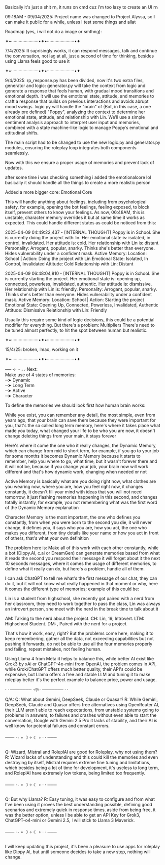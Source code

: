 Basically it's just a shit rn, it runs on cmd cuz i'm too lazy to create an UI rn

09:18AM - 09/04/2025: Project name was changed to Project Alyssa, so I can make it public for a while, unless I test some things and allat

Roadmap (yes, i will not do a image or smthng):

✦•······················•✦•······················•✦

7/4/2025:
It suprisingly works, it can respond messages, talk and continue the conversation, not lag at all, just a second of time for thinking, besides using Llama feels good to use it

✦•······················•✦•······················•✦

9/4/2025:
rp_response.py has been divided, now it's two extra files, generator and logic:
generator.py will take the context from logic and generate a response that feels human, with gradual mood transitions and emotional depth. It will use the emotional state, attitude, and memories to craft a response that builds on previous interactions and avoids abrupt mood swings.
logic.py will handle the "brain" of (Bot, in this case, a one already pre defined) "Poppy", analyzing the context to determine her emotional state, attitude, and relationship with Lin. We’ll use a simple sentiment analysis approach to interpret user input and memories, combined with a state machine-like logic to manage Poppy’s emotional and attitudinal shifts.

The main script had to be changed to use the new logic.py and generator.py modules, ensuring the roleplay loop integrates both components seamlessly.

Now with this we ensure a proper usage of memories and prevent lack of updates.

after some time i was checking something i added the emotionalcore lol
basically it should handle all the things to create a more realistic person

Added a more bigger core:
Emotional Core

This will handle anything about feelings, including from psychological safety, for example, opening the bot feelings, feeling exposed, to block itself, prevent others to know your feelings.
As now, 06:48AM, this is unstable, character memory overrides it but at same time it works as expected.
This could handle different states as could be noticed from this:

2025-04-09 04:49:22,437 - [INTERNAL THOUGHT]
Poppy is in School. She is currently doing the project with lin. Her emotional state is: isolated, in control, invalidated. Her attitude is: cold. Her relationship with Lin is: distant.
Personality: Arrogant, popular, snarky. Thinks she's better than everyone. Hides vulnerability under a confident mask.
Active Memory: Location: School | Action: Doing the project with Lin
Emotional State: Isolated, In Control, Invalidated
Attitude: Cold
Relationship with Lin: Distant

2025-04-09 06:48:04,810 - [INTERNAL THOUGHT]
Poppy is in School. She is currently starting the project. Her emotional state is: opening up, connected, powerless, invalidated, authentic. Her attitude is: dismissive. Her relationship with Lin is: friendly.
Personality: Arrogant, popular, snarky. Thinks she's better than everyone. Hides vulnerability under a confident mask.
Active Memory: Location: School | Action: Starting the project
Emotional State: Opening Up, Connected, Powerless, Invalidated, Authentic
Attitude: Dismissive
Relationship with Lin: Friendly

Usually this require some kind of logic decisions, this could be a potential modifier for everything.
But there's a problem: Multipliers
There's need to be tuned almost perfectly, to hit the spot between human but realistic.


✦•······················•✦•······················•✦

15/4/25: broken, lmao, working on it

✦•······················•✦•······················•✦

── ⟢ ・⸝⸝ Next:  
Make use of 4 states of memories:  
┈➤ Dynamic  
┈➤ Long Term  
┈➤ Active  
┈➤ Character  

To define the memories we should look first how human brain works:

While you exist, you can remember any detail, the most simple, even from years ago, that your brain can save them because they were important for you, that's the so called
long term memory, here's where it takes place what made you today, what changed your life to be who you are now, it doesn't change deleting things from your main, it stays
forever

Here's where it come the one who it really changes, the Dynamic Memory, which can change from mid to short term, for example, if you go to your job for some months it becomes
Dynamic Memory because it starts to remember, help you where to go, what time, but it wasn't forever there and it will not be, because if you change your job, your brain
now will work different and that's how dynamic work, changing when needed or not

Active Memory is basically what are you doing right now, what clothes are you wearing now, where you are, how you feel right now, it changes constantly, it doesn't fill
your mind with ideas that you will not need tomorrow, it just flashing memories happening in this second, and changes totally instantly, for example, you not remembering what
was the first word of the Dynamic Memory explanation

Character Memory is the most important, the one who defines you constantly, from when you were born to the second you die, it will never change, it defines you, it says
who you are, how you act, the one who makes you different, from tiny details like your name or how you act in front of others, that's what your own definition

The problem here is:
Make all of this work with each other constantly, while a bot (Dippy.AI, c.ai or DreamGen) can generate memories based from what it reads the second you respond their message
it will forget about it the next 10 seconds messages, where it comes the usage of different memories, to define what it really can do, but here's a problem, handle all of them.

I can ask ChatGPT to tell me what's the first message of our chat, they can do it, but it will not know what really happened in that moment or why, here it comes the different
type of memories; example of this could be:

Lin is a student from highschool, she recently got paired with a nerd from her classroom, they need to work together to pass the class, Lin was always an introvert person, she
meet with the nerd in the break time to talk about it

AM: Talking to the nerd about the project. CH: Lin, 19, Introvert. LTM: Highschool Student. DM: , Paired with the nerd for a project.

That's how it work, easy, right? But the problems come here, making it to keep remembering, gather all the data, not exceeding capabilities but not pushing it forwards,
do not be able to use all the four memories properly and failing, repeat mistakes, not feeling human.

Using Llama 4 from Meta it helps to balance this, while better AI exist like Grok3 by xAi or ChatGPT-4o-mini from OpenAI, the problem comes in API, while Grok/ChatGPT offers
much better quality, their API's could be expensive, but Llama offers a free and stable LLM and tuning it to make roleplay better it's the perfect example to balance price,
power and usage.

· · ─────── ·𖥸· ─────── · ·

Q/A:
Q: What about Gemini, DeepSeek, Claude or Quasar?
R: While Gemini, DeepSeek, Claude and Quasar offers free alternatives using OpenRouter AI, their LLM aren't able to reach expectations, from unstable systems going to
problems in answers, to failures and crashes without even able to start the conversation, Google with Gemini 2.5 Pro it lacks of stability, and their AI is well know for
potential failures and constant errors.

───  ⋅ ∙ ∘ ☽ ༓ ☾ ∘ ⋅ ⋅  ───

Q: Wizard, Mistral and RoleplAI are good for Roleplay, why not using them?
R: Wizard lacks of understanding and this could kill the memories and even destroying by itself, Mistral requires extreme fine tuning and limitations, which besides being
a lot of time for development, it's useless to long term, and RoleplAI have extremely low tokens, being limited too frequently.

───  ⋅ ∙ ∘ ☽ ༓ ☾ ∘ ⋅ ⋅  ───

Q: But why Llama?
R: Easy tuning, it was easy to configure and from what I've been using it proves the best understanding possible, defining good scenarios and extremely quick in response
times, aside from being free, it was the better option, unless I be able to get an API Key for Grok3, ChatGPT-o4-mini or Gemini 2.5, I will stick to Llama 3 Maverick.

───  ⋅ ∙ ∘ ☽ ༓ ☾ ∘ ⋅ ⋅  ───

I will keep updating this project, it's been a pleasure to use apps for roleplay like Dippy AI, but until someone decides to take a new step, nothing will change.
